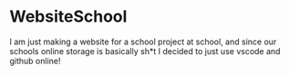 # WebsiteSchool
I am just making a website for a school project at school, and since our schools online storage is basically sh*t I decided to just use vscode and github online!
